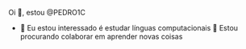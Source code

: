 Oi 👋, estou @PEDRO1C
- 👀 Eu estou interessado é estudar línguas computacionais
💞️ Estou procurando colaborar em aprender novas coisas
